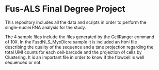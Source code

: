 # Fus-ALS Final Degree Project
This repository includes all the data and scripts in order to perform the single-nuclei RNA analysis for the study. 

The 4 sample files include the files generated by the CellRanger command of 10X.
In the FusdNLS_MyoDicre sample it is included an html file describing the quality of the sequence and a tsne projection regarding the total UMI counts for each cell-barcode and the projection of cells by Clustering. It is an important file in order to know if the flowcell is well sequenced or not. 


